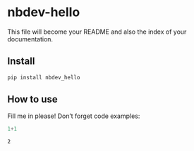 nbdev-hello
================

<!-- WARNING: THIS FILE WAS AUTOGENERATED! DO NOT EDIT! -->

This file will become your README and also the index of your
documentation.

## Install

``` sh
pip install nbdev_hello
```

## How to use

Fill me in please! Don’t forget code examples:

``` python
1+1
```

    2
